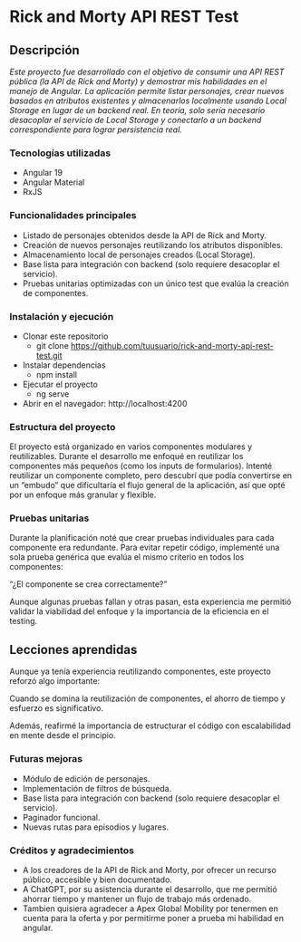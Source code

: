# Rick and Morty API REST Test


## Descripción

*Este proyecto fue desarrollado con el objetivo de consumir una API REST pública (la API de Rick and Morty) y demostrar mis habilidades en el manejo de Angular.
La aplicación permite listar personajes, crear nuevos basados en atributos existentes y almacenarlos localmente usando Local Storage en lugar de un backend real.
En teoría, solo sería necesario desacoplar el servicio de Local Storage y conectarlo a un backend correspondiente para lograr persistencia real.*  




### Tecnologías utilizadas

* Angular 19
* Angular Material
* RxJS

### Funcionalidades principales

* Listado de personajes obtenidos desde la API de Rick and Morty.
* Creación de nuevos personajes reutilizando los atributos disponibles.
* Almacenamiento local de personajes creados (Local Storage).
* Base lista para integración con backend (solo requiere desacoplar el servicio).
* Pruebas unitarias optimizadas con un único test que evalúa la creación de componentes.

### Instalación y ejecución

* Clonar este repositorio
    * git clone https://github.com/tuusuario/rick-and-morty-api-rest-test.git
* Instalar dependencias
    * npm install
* Ejecutar el proyecto
    * ng serve
* Abrir en el navegador: http://localhost:4200

### Estructura del proyecto

El proyecto está organizado en varios componentes modulares y reutilizables.
Durante el desarrollo me enfoqué en reutilizar los componentes más pequeños (como los inputs de formularios).
Intenté reutilizar un componente completo, pero descubrí que podía convertirse en un “embudo” que dificultaría el flujo general de la aplicación, así que opté por un enfoque más granular y flexible.

### Pruebas unitarias

Durante la planificación noté que crear pruebas individuales para cada componente era redundante.
Para evitar repetir código, implementé una sola prueba genérica que evalúa el mismo criterio en todos los componentes:

“¿El componente se crea correctamente?”

Aunque algunas pruebas fallan y otras pasan, esta experiencia me permitió validar la viabilidad del enfoque y la importancia de la eficiencia en el testing.

## Lecciones aprendidas

Aunque ya tenía experiencia reutilizando componentes, este proyecto reforzó algo importante:

Cuando se domina la reutilización de componentes, el ahorro de tiempo y esfuerzo es significativo.

Además, reafirmé la importancia de estructurar el código con escalabilidad en mente desde el principio.

### Futuras mejoras

* Módulo de edición de personajes.
* Implementación de filtros de búsqueda.
* Base lista para integración con backend (solo requiere desacoplar el servicio).
* Paginador funcional.
* Nuevas rutas para episodios y lugares.

### Créditos y agradecimientos

* A los creadores de la API de Rick and Morty, por ofrecer un recurso público, accesible y bien documentado.
* A ChatGPT, por su asistencia durante el desarrollo, que me permitió ahorrar tiempo y mantener un flujo de trabajo más ordenado.
* Tambien quisiera agradecer a Apex Global Mobility por tenermen en cuenta para la oferta y por permitirme poner a prueba mi habilidad en angular.



